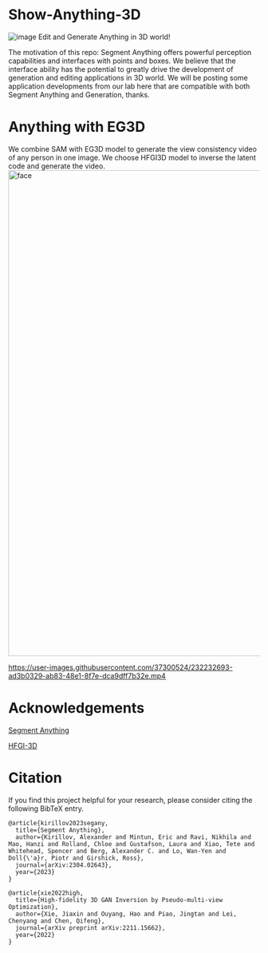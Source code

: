 # Show-Anything-3D
![image](https://user-images.githubusercontent.com/37300524/232230963-7aa69779-9752-4c92-8e39-4df210ecc5a7.png)
Edit and Generate Anything in 3D world!

The motivation of this repo: Segment Anything offers powerful perception capabilities and interfaces with points and boxes. We believe that the interface ability has the potential to greatly drive the development of generation and editing applications in 3D world. We will be posting some application developments from our lab here that are compatible with both Segment Anything and Generation, thanks.

# Anything with EG3D

We combine SAM with EG3D model to generate the view consistency video of any person in one image. We choose HFGI3D model to inverse the latent code and generate the video. 
<img width="974" alt="face" src="https://user-images.githubusercontent.com/37300524/232232719-1bb81681-4495-4d9f-a9d4-ced3617e285e.png">


https://user-images.githubusercontent.com/37300524/232232693-ad3b0329-ab83-48e1-8f7e-dca9dff7b32e.mp4


# Acknowledgements

[Segment Anything](https://github.com/facebookresearch/segment-anything)

[HFGI-3D](https://github.com/jiaxinxie97/HFGI3D)


# Citation
If you find this project helpful for your research, please consider citing the following BibTeX entry.
```
@article{kirillov2023segany,
  title={Segment Anything}, 
  author={Kirillov, Alexander and Mintun, Eric and Ravi, Nikhila and Mao, Hanzi and Rolland, Chloe and Gustafson, Laura and Xiao, Tete and Whitehead, Spencer and Berg, Alexander C. and Lo, Wan-Yen and Doll{\'a}r, Piotr and Girshick, Ross},
  journal={arXiv:2304.02643},
  year={2023}
}

@article{xie2022high,
  title={High-fidelity 3D GAN Inversion by Pseudo-multi-view Optimization},
  author={Xie, Jiaxin and Ouyang, Hao and Piao, Jingtan and Lei, Chenyang and Chen, Qifeng},
  journal={arXiv preprint arXiv:2211.15662},
  year={2022}
}

```








